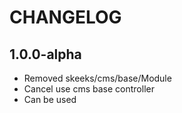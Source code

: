 CHANGELOG
==============

1.0.0-alpha
-----------------
  * Removed skeeks/cms/base/Module
  * Cancel use cms base controller
  * Can be used
